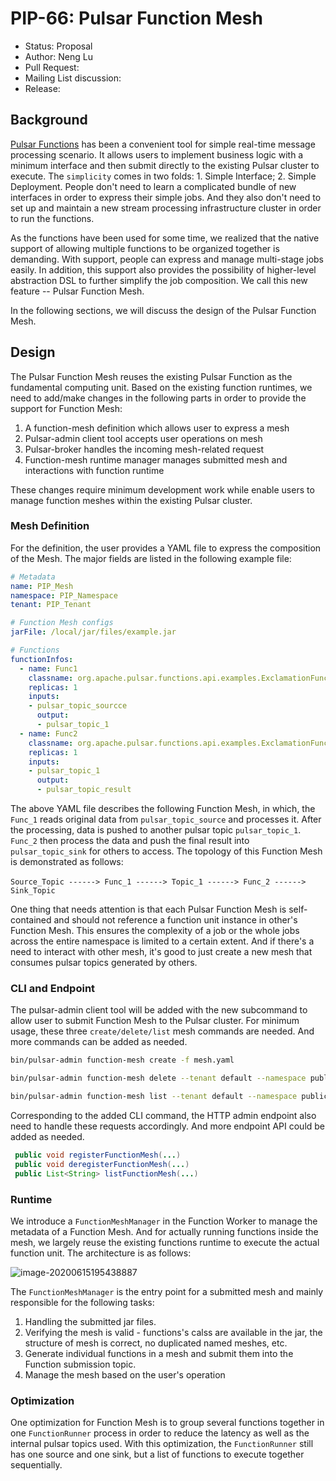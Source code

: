 # PIP-66: Pulsar Function Mesh

- Status: Proposal
- Author: Neng Lu
- Pull Request:
- Mailing List discussion:
- Release:

## Background

[Pulsar Functions](https://github.com/apache/pulsar/wiki/PIP-15:-Pulsar-Functions) has been a convenient tool for simple real-time message processing scenario. It allows users to implement business logic with a minimum interface and then submit directly to the existing Pulsar cluster to execute. The `simplicity` comes in two folds: 1. Simple Interface; 2. Simple Deployment. People don't need to learn a complicated bundle of new interfaces in order to express their simple jobs. And they also don't need to set up and maintain a new stream processing infrastructure cluster in order to run the functions.

As the functions have been used for some time, we realized that the native support of allowing multiple functions to be organized together is demanding. With support, people can express and manage multi-stage jobs easily. In addition, this support also provides the possibility of higher-level abstraction DSL to further simplify the job composition. We call this new feature -- Pulsar Function Mesh.

In the following sections, we will discuss the design of the Pulsar Function Mesh.

## Design

The Pulsar Function Mesh reuses the existing Pulsar Function as the fundamental computing unit. Based on the existing function runtimes, we need to add/make changes in the following parts in order to provide the support for Function Mesh:

1. A function-mesh definition which allows user to express a mesh
2. Pulsar-admin client tool accepts user operations on mesh
3. Pulsar-broker handles the incoming mesh-related request
4. Function-mesh runtime manager manages submitted mesh and interactions with function runtime

These changes require minimum development work while enable users to manage function meshes within the existing Pulsar cluster.

### Mesh Definition

For the definition, the user provides a YAML file to express the composition of the Mesh. The major fields are listed in the following example file:

```yaml
# Metadata
name: PIP_Mesh
namespace: PIP_Namespace
tenant: PIP_Tenant

# Function Mesh configs
jarFile: /local/jar/files/example.jar

# Functions
functionInfos:
  - name: Func1
    classname: org.apache.pulsar.functions.api.examples.ExclamationFunction
    replicas: 1
    inputs:
    - pulsar_topic_sourcce
      output:
      - pulsar_topic_1
  - name: Func2
    classname: org.apache.pulsar.functions.api.examples.ExclamationFunction
    replicas: 1
    inputs:
    - pulsar_topic_1
      output:
      - pulsar_topic_result
```

The above YAML file describes the following Function Mesh, in which, the `Func_1` reads original data from `pulsar_topic_source` and processes it. After the processing, data is pushed to another pulsar topic `pulsar_topic_1`. `Func_2` then process the data and push the final result into `pulsar_topic_sink` for others to access. The topology of this Function Mesh is demonstrated as follows:

​			```Source_Topic ------> Func_1 ------> Topic_1 ------> Func_2 ------> Sink_Topic```

One thing that needs attention is that each Pulsar Function Mesh is self-contained and should not reference a function unit instance in other's Function Mesh. This ensures the complexity of a job or the whole jobs across the entire namespace is limited to a certain extent. And if there's a need to interact with other mesh, it's good to just create a new mesh that consumes pulsar topics generated by others.

### CLI and Endpoint

The pulsar-admin client tool will be added with the new subcommand to allow user to submit Function Mesh to the Pulsar cluster. For minimum usage, these three `create/delete/list` mesh commands are needed. And more commands can be added as needed.

```bash
bin/pulsar-admin function-mesh create -f mesh.yaml
```

```bash
bin/pulsar-admin function-mesh delete --tenant default --namespace public --name pip-mesh
```

```bash
bin/pulsar-admin function-mesh list --tenant default --namespace public
```

Corresponding to the added CLI command, the HTTP admin endpoint also need to handle these requests accordingly. And more endpoint API could be added as needed.

```java
 public void registerFunctionMesh(...)
 public void deregisterFunctionMesh(...)
 public List<String> listFunctionMesh(...)
```

### Runtime

We introduce a `FunctionMeshManager` in the Function Worker to manage the metadata of a Function Mesh. And for actually running functions inside the mesh, we largely reuse the existing functions runtime to execute the actual function unit. The architecture is as follows:

![image-20200615195438887](https://user-images.githubusercontent.com/16407807/84837722-a515ca00-afed-11ea-8e9b-1fd216e8458e.png)

The `FunctionMeshManager` is the entry point for a submitted mesh and mainly responsible for the following tasks:

1. Handling the submitted jar files.
2. Verifying the mesh is valid - functions's calss are available in the jar, the structure of mesh is correct, no duplicated named meshes, etc.
3. Generate individual functions in a mesh and submit them into the Function submission topic.
4. Manage the mesh based on the user's operation

### Optimization

One optimization for Function Mesh is to group several functions together in one `FunctionRunner` process in order to reduce the latency as well as the internal pulsar topics used. With this optimization, the `FunctionRunner` still has one source and one sink, but a list of functions to execute together sequentially.
